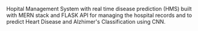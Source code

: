 Hopital Management System with real time disease prediction (HMS) built with MERN stack and FLASK API for managing the hospital records and to predict Heart Disease and Alzhimer's Classification using CNN.
